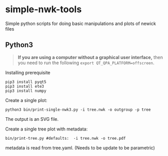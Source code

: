 # simple-nwk-tools
Simple python scripts for doing basic manipulations and plots of newick files

## Python3

> **If you are using a computer without a graphical user interface,** then you need to run the following `export QT_QPA_PLATFORM=offscreen`.

Installing prerequisite
```
pip3 install pyqt5
pip3 install ete3
pip3 install numpy
```

Create a single plot:
```
python3 bin/print-single-nwk3.py -i tree.nwk -o outgroup -p tree
```

The output is an SVG file.

Create a single tree plot with metadata:
```
bin/print-tree.py #defaults:  -i tree.nwk -o tree.pdf
```

metadata is read from tree.yaml. (Needs to be update to be parametric)
